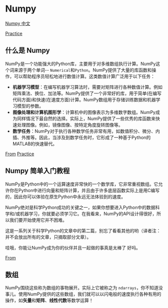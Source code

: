 # Numpy

[Numpy 中文](https://www.numpy.org.cn/)

[Practice](http://180.76.136.251:8888/notebooks/numpy/)

## 什么是 Numpy

NumPy是一个功能强大的Python库，主要用于对多维数组执行计算。NumPy这个词来源于两个单词-- `Numerical`和`Python`。NumPy提供了大量的库函数和操作，可以帮助程序员轻松地进行数值计算。这类数值计算广泛用于以下任务：

- **机器学习模型**：在编写机器学习算法时，需要对矩阵进行各种数值计算。例如矩阵乘法、换位、加法等。NumPy提供了一个非常好的库，用于简单(在编写代码方面)和快速(在速度方面)计算。NumPy数组用于存储训练数据和机器学习模型的参数。
- **图像处理和计算机图形学**：计算机中的图像表示为多维数字数组。NumPy成为同样情况下最自然的选择。实际上，NumPy提供了一些优秀的库函数来快速处理图像。例如，镜像图像、按特定角度旋转图像等。
- **数学任务**：NumPy对于执行各种数学任务非常有用，如数值积分、微分、内插、外推等。因此，当涉及到数学任务时，它形成了一种基于Python的MATLAB的快速替代。

 [From](https://www.numpy.org.cn/article/basics/understanding_numpy.html#%E4%BB%80%E4%B9%88%E6%98%AF-numpy) [Practice](http://180.76.136.251:8888/notebooks/numpy/demo01.ipynb)

## Numpy 简单入门教程

NumPy是Python中的一个运算速度非常快的一个数学库，它非常重视数组。它允许你在Python中进行向量和矩阵计算，并且由于许多底层函数实际上是用C编写的，因此你可以体验在原生Python中永远无法体验到的速度。

NumPy绝对是科学Python成功的关键之一，如果你想要进入Python中的数据科学和/或机器学习，你就要必须学习它。在我看来，NumPy的API设计得很好，所以我们要开始使用它并不困难。

这是一系列关于科学Python的文章中的第二篇，别忘了看看其他的哟（译者注：并不会放出所有的文章，只摘取部分文章）。

哇哦，你能让NumPy成为你的伙伴并且一起做的事真是太棒了 好吗。

[From](https://www.numpy.org.cn/article/basics/an_introduction_to_scientific_python_numpy.html#%E6%95%B0%E7%BB%84%E5%9F%BA%E7%A1%80)

## 数组

NumPy围绕这些称为数组的事物展开。实际上它被称之为 `ndarrays`，你不知道没事儿。使用NumPy提供的这些数组，我们就可以以闪电般的速度执行各种有用的操作，如**矢量**和**矩阵**、**线性代数**等数学运算！

